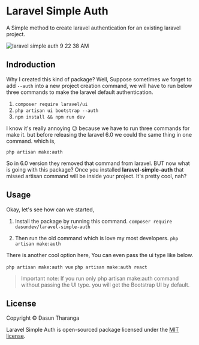 # Laravel Simple Auth
A Simple method to create laravel authentication for an existing laravel project.

![laravel simple auth 9 22 38 AM](https://user-images.githubusercontent.com/54996800/116844714-84546400-ac01-11eb-9f96-d73b12787c58.png)

## Indroduction
Why I created this kind of package? Well, Suppose sometimes we forget to add `--auth` into a new project creation command, we will have to run below three commands
to make the laravel default authentication. 

01. `composer require laravel/ui`
02. `php artisan ui bootstrap --auth`
03. `npm install && npm run dev`

I know it's really annoying 😕 because we have to run three commands for make it. but before releasing the laravel 6.0
we could the same thing in one command. which is,

 `php artisan make:auth`
 
So in 6.0 version they removed that command from laravel. BUT now what is going with this package? Once you installed **laravel-simple-auth** that missed 
artisan command will be inside your project. It's pretty cool, nah?

## Usage
Okay, let's see how can we started, 

01. Install the package by running this command.
      `composer require dasundev/laravel-simple-auth`
      
02. Then run the old command which is love my most developers.
      `php artisan make:auth`

There is another cool option here, You can even pass the ui type like below. 

`php artisan make:auth vue`
`php artisan make:auth react`


> Important note: If you run only php artisan make:auth command without passing the UI type. you will get the Bootstrap UI by default.

## License

Copyright © Dasun Tharanga

Laravel Simple Auth is open-sourced package licensed under the [MIT license](LICENSE.md).

